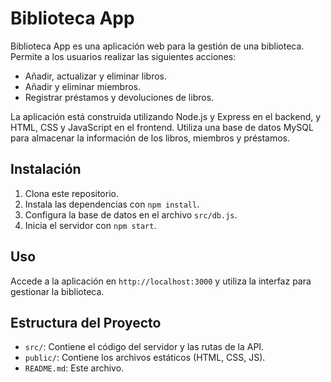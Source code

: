 # Biblioteca App

Biblioteca App es una aplicación web para la gestión de una biblioteca. Permite a los usuarios realizar las siguientes acciones:

- Añadir, actualizar y eliminar libros.
- Añadir y eliminar miembros.
- Registrar préstamos y devoluciones de libros.

La aplicación está construida utilizando Node.js y Express en el backend, y HTML, CSS y JavaScript en el frontend. Utiliza una base de datos MySQL para almacenar la información de los libros, miembros y préstamos.

## Instalación

1. Clona este repositorio.
2. Instala las dependencias con `npm install`.
3. Configura la base de datos en el archivo `src/db.js`.
4. Inicia el servidor con `npm start`.

## Uso

Accede a la aplicación en `http://localhost:3000` y utiliza la interfaz para gestionar la biblioteca.

## Estructura del Proyecto

- `src/`: Contiene el código del servidor y las rutas de la API.
- `public/`: Contiene los archivos estáticos (HTML, CSS, JS).
- `README.md`: Este archivo.

